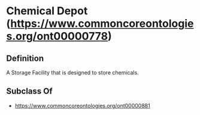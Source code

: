 # Chemical Depot (https://www.commoncoreontologies.org/ont00000778)

## Definition
A Storage Facility that is designed to store chemicals.

## Subclass Of
- https://www.commoncoreontologies.org/ont00000881

